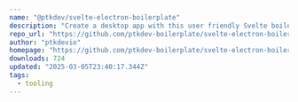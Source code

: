 ```yaml
---
name: "@ptkdev/svelte-electron-boilerplate"
description: "Create a desktop app with this user friendly Svelte boilerplate for electron"
repo_url: "https://github.com/ptkdev-boilerplate/svelte-electron-boilerplate"
author: "ptkdevio"
homepage: "https://github.com/ptkdev-boilerplate/svelte-electron-boilerplate"
downloads: 724
updated: "2025-03-05T23:40:17.344Z"
tags: 
  - tooling
---
```

